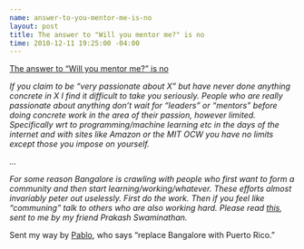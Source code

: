 ```yaml
--- 
name: answer-to-you-mentor-me-is-no
layout: post
title: The answer to "Will you mentor me?" is no
time: 2010-12-11 19:25:00 -04:00
---
```

[The answer to &#8220;Will you mentor me?&#8221; is no](http://pindancing.blogspot.com/2010/12/answer-to-will-you-mentor-me-is.html)

_If you claim to be &#8220;very passionate about X&#8221; but have never done anything concrete in X I find it difficult to take you seriously. People who are really passionate about anything don&#8217;t wait for &#8220;leaders&#8221; or &#8220;mentors&#8221; before doing *concrete* work in the area of their passion, however limited. Specifically wrt to programming/machine learning etc in the days of the internet and with sites like Amazon or the MIT OCW you have no limits except those you impose on yourself._

_&#8230;_
 
_For some reason Bangalore is crawling with people who first want to form a community and then start learning/working/whatever. These efforts almost invariably peter out uselessly. First do the work. Then if you feel like &#8220;communing&#8221; talk to others who are also working hard. Please read [this](http://www.teamten.com/lawrence/writings/plan05.html"), sent to me by my friend Prakash Swaminathan._

Sent my way by [Pablo](http://www.twitter.com/onedgepr), who says &#8220;replace Bangalore with Puerto Rico.&#8221;
